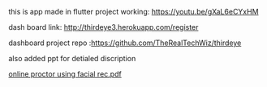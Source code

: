 this is app made in flutter
project working: https://youtu.be/gXaL6eCYxHM

dash board link: http://thirdeye3.herokuapp.com/register

dashboard project repo :https://github.com/TheRealTechWiz/thirdeye



also added ppt for detialed discription


[online proctor using facial rec.pdf](https://github.com/tarunjain3/Third-Eye-Project/files/6241860/online.proctor.using.facial.rec.pdf)
